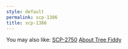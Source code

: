 ```yaml
---
style: default
permalink: scp-1386
title: scp-1386
---
```

You may also like:
[SCP-2750](http://scp-wiki.net/scp-2750)
[About Tree Fiddy](http://scp-wiki.net/about-tree-fiddy)